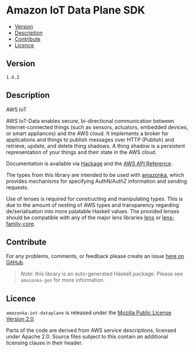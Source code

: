 # Amazon IoT Data Plane SDK

* [Version](#version)
* [Description](#description)
* [Contribute](#contribute)
* [Licence](#licence)


## Version

`1.4.2`


## Description

AWS IoT

AWS IoT-Data enables secure, bi-directional communication between
Internet-connected things (such as sensors, actuators, embedded devices,
or smart appliances) and the AWS cloud. It implements a broker for
applications and things to publish messages over HTTP (Publish) and
retrieve, update, and delete thing shadows. A thing shadow is a
persistent representation of your things and their state in the AWS
cloud.

Documentation is available via [Hackage](http://hackage.haskell.org/package/amazonka-iot-dataplane)
and the [AWS API Reference](https://aws.amazon.com/documentation/).

The types from this library are intended to be used with [amazonka](http://hackage.haskell.org/package/amazonka),
which provides mechanisms for specifying AuthN/AuthZ information and sending requests.

Use of lenses is required for constructing and manipulating types.
This is due to the amount of nesting of AWS types and transparency regarding
de/serialisation into more palatable Haskell values.
The provided lenses should be compatible with any of the major lens libraries
[lens](http://hackage.haskell.org/package/lens) or [lens-family-core](http://hackage.haskell.org/package/lens-family-core).

## Contribute

For any problems, comments, or feedback please create an issue [here on GitHub](https://github.com/brendanhay/amazonka/issues).

> _Note:_ this library is an auto-generated Haskell package. Please see `amazonka-gen` for more information.


## Licence

`amazonka-iot-dataplane` is released under the [Mozilla Public License Version 2.0](http://www.mozilla.org/MPL/).

Parts of the code are derived from AWS service descriptions, licensed under Apache 2.0.
Source files subject to this contain an additional licensing clause in their header.
